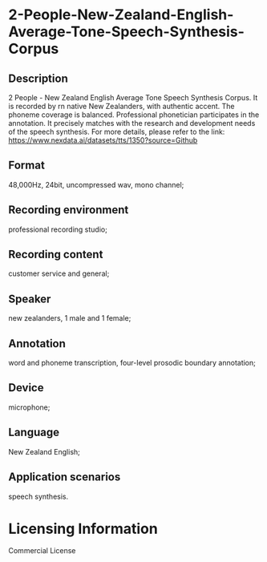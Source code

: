 # 2-People-New-Zealand-English-Average-Tone-Speech-Synthesis-Corpus

## Description
2 People - New Zealand English Average Tone Speech Synthesis Corpus. It is recorded by rn native New Zealanders, with authentic accent. The phoneme coverage is balanced. Professional phonetician participates in the annotation. It precisely matches with the research and development needs of the speech synthesis.
For more details, please refer to the link: https://www.nexdata.ai/datasets/tts/1350?source=Github


## Format
48,000Hz, 24bit, uncompressed wav, mono channel;
## Recording environment
professional recording studio;
## Recording content
customer service and general;
## Speaker
new zealanders, 1 male and 1 female;
## Annotation
word and phoneme transcription, four-level prosodic boundary annotation;
## Device
microphone;
## Language
New Zealand English;
## Application scenarios
speech synthesis.
# Licensing Information
Commercial License
